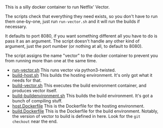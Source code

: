 This is a silly docker container to run Netflix' Vector.

The scripts check that everything they need exists, so you don't have to run
them one-by-one, just run `run-vector.sh` and it will run the builds if
necessary.

It defaults to port 8080, if you want something different all you
have to do is pass it as an argument. The script doesn't handle any other kind
of argument, just the port number (or nothing at all, to default to 8080).

The script assigns the name "vector" to the docker container to prevent you
from running more than one at the same time.

- [run-vector.sh](vector-docker/run-vector.sh)
  This runs vector via python3-twisted.
- [build-host.sh](vector-docker/build-host.sh)
  This builds the hosting environment. It's only got what it needs for that.
- [build-vector.sh](vector-docker/build-vector.sh)
  This executes the build environment container, and produces vector itself.
- [build-buildenvironment.sh](vector-docker/build-buildenvironment.sh)
  This builds the build environment. It's got a bunch of compiling stuff.
- [host.Dockerfile](vector-docker/host.Dockerfile)
  This is the Dockerfile for the hosting environment.
- [build.Dockerfile](vector-docker/build.Dockerfile)
  This is the Dockerfile for the build environment. Notably, the version of
  vector to build is defined in here. Look for the `git checkout` near the end.
